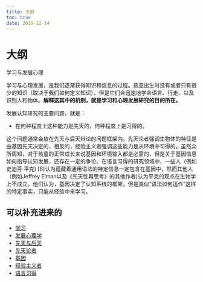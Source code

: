 ```yaml
---
title: 大纲
toc: true
date: 2019-12-14
---
```

# 大纲


学习与发展心理


学习与心理发展，是我们逐渐获得知识和信息的过程。孩童出生时没有或者只有很少的知识（取决于我们如何定义知识），但是它们会迅速地学会语言、行走、以及识别人和物体。**解释这其中的机制，就是学习和心理发展研究的目的所在。**

发展认知研究的主要问题，就是：

- 在何种程度上这种能力是先天的，何种程度上是习得的。

这个问题通常会放在先天与后天辩论的问题框架内。先天论者强调生物体的特征是由基因先天决定的，相反的，经验主义者强调这些能力是从环境中习得的。虽然众所周知，对于孩童的正常成长来说基因和环境输入都是必需的，但是关于基因信息如何指导认知发展，还存在一定的争论。在语言习得的研究领域中，一些人（例如史迪芬·平克) [8]认为蕴藏着通用语法的特定信息一定包含在基因中，然而其他人（例如Jeffrey Elman以及《先天性再思考》的其他作者)认为平克的观点在生物学上不成立。他们认为，基因决定了认知系统的框架，但是类似“语法如何运作”这样的特定事实，只能从经验中来学习。



## 可以补充进来的


- [学习](https://zh.wikipedia.org/wiki/学习)
- [发展心理学](https://zh.wikipedia.org/wiki/发展心理学)
- [先天与后天](https://zh.wikipedia.org/wiki/先天与后天)
- [先天论者](https://zh.wikipedia.org/wiki/先天論)
- [基因](https://zh.wikipedia.org/wiki/基因)
- [经验主义者](https://zh.wikipedia.org/wiki/经验主义)
- [语言习得](https://zh.wikipedia.org/wiki/语言习得)

